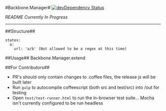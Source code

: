 #Backbone.Manager#
[![devDependency Status](http://img.shields.io/david/dev/novu/backbone.manager.svg?style=flat)](https://david-dm.org/novu/backbone.manager#info=devDependencies)

*README Currently In Progress*

---
##Structure##
```
states:
  a:
    url: 'a/b' (Not allowed to be a regex at this time)
```      
##Usage##
Backbone.Manager.extend

##For Contributors##
* PR's should only contain changes to .coffee files, the release js will be built later
* Run `gulp` to autocompile coffeescript (both src and test/src) into /out for testing
* Open `test/test-runner.html` to run the in-browser test suite... Mocha isn't currently configured to be run headless
